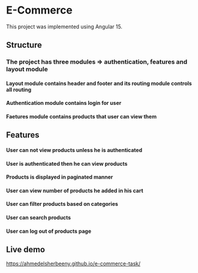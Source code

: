 # E-Commerce

This project was implemented using Angular 15.

## Structure

### The project has three modules => authentication, features and layout module
#### Layout module contains header and footer and its routing module controls all routing
#### Authentication module contains login for user 
#### Faetures module contains products that user can view them


## Features

#### User can not view products unless he is authenticated
#### User is authenticated then he can view products
#### Products is displayed in paginated manner
#### User can view number of products he added in his cart
#### User can filter products based on categories
#### User can search products
#### User can log out of products page

## Live demo
 https://ahmedelsherbeeny.github.io/e-commerce-task/




